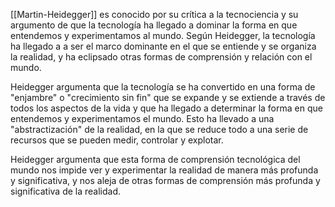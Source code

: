 [[Martin-Heidegger]] es conocido por su crítica a la tecnociencia y su argumento de que la tecnología ha llegado a dominar la forma en que entendemos y experimentamos al mundo. Según Heidegger, la tecnología ha llegado a a ser el marco dominante en el que se entiende y se organiza la realidad, y ha eclipsado otras formas de comprensión y relación con el mundo.

Heidegger argumenta que la tecnología se ha convertido en una forma de "enjambre" o "crecimiento sin fin" que se expande y se extiende a través de todos los aspectos de la vida y que ha llegado a determinar la forma en que entendemos y experimentamos el mundo. Esto ha llevado a una "abstractización" de la realidad, en la que se reduce todo a una serie de recursos que se pueden medir, controlar y explotar.

Heidegger argumenta que esta forma de comprensión tecnológica del mundo nos impide ver y experimentar la realidad de manera más profunda y significativa, y nos aleja de otras formas de comprensión más profunda y significativa de la realidad.